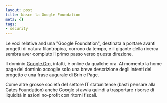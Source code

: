 ```yaml
--- 
layout: post
title: Nasce la Google Foundation
meta: {}
tags: 
- security
---
```

Le voci relative and una "Google Foundation", destinata a portare avanti progetti di natura filantropica, corrono da tempo, e il gigante della ricerca sembra aver compiuto il primo passo verso questa direzione.

Il dominio <a href="http://www.google.org">Google.Org,</a> infatti, è online da qualche ora. Al momento la home page del dominio accoglie solo una breve descrizione degli intenti del progetto e una frase augurale di Brin e Page.

Come altre grosse società del settore IT statunitense (basti pensare alla Gates Foundation) anche Google si avvia quindi a trasportare risorse di liquidità in azioni no-profit con ritorni fiscali. 
